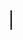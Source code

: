 
<h1>
  <div class="typing-container">
    <span id="typing-text"></span>
  </div>
</h1>
<style>
  .typing-container {
    display: inline-block;
    font-weight: bold;
    font-family: "Times New Roman", Times, serif;
    font-size: 1.2em;
  }
  #typing-text::after {
    content: "|";
    font-weight: bold;
    width: 2px;
    animation: cursor-blink 1s step-end infinite;
    margin-left: -1px;
  }
  @keyframes cursor-blink {
    from, to { opacity: 1 }
    50% { opacity: 0 }
  }
</style>

<script>
const textElement = document.getElementById('typing-text');
const cursorElement = document.getElementById('typing-cursor');
const texts = [
  "Emancipate Your Mind.",
  "Think Freely.",
  "Pursuit of Truth."
];

let currentTextIndex = 0;
let isTyping = true;
let charIndex = 0;
let typingSpeed = 100;
let deletingSpeed = 50;
let pauseBeforeDelete = 1500;
let pauseBeforeType = 500;
let timeout;

function type() {
  if (charIndex < texts[currentTextIndex].length) {
    textElement.textContent += texts[currentTextIndex].charAt(charIndex);
    charIndex++;
    timeout = setTimeout(type, typingSpeed);
  } else {
    timeout = setTimeout(deleteText, pauseBeforeDelete);
  }
}

function deleteText() {
  if (charIndex > 0) {
    textElement.textContent = texts[currentTextIndex].substring(0, charIndex - 1);
    charIndex--;
    timeout = setTimeout(deleteText, deletingSpeed);
  } else {
    currentTextIndex = (currentTextIndex + 1) % texts.length;
    timeout = setTimeout(type, pauseBeforeType);
  }
}

type();

document.addEventListener('visibilitychange', function() {
  if (document.hidden) {
    clearTimeout(timeout);
  } else {
    if (textElement.textContent === texts[currentTextIndex]) {
      timeout = setTimeout(deleteText, pauseBeforeDelete);
    } else {
      timeout = setTimeout(type, typingSpeed);
    }
  }
});
</script>


<!-- <link rel="stylesheet" href="css/cards/base.css" />
<link rel="stylesheet" href="css/cards/cards.css" />
<script type="module" crossorigin src="/assets/cards/index.1.js"></script>
<link rel="stylesheet" href="/assets/cards/index.1.css">
<div id="app"></div>

<canvas id="myChart" width="400" height="200"></canvas> -->


